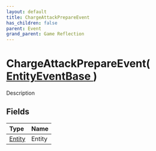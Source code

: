 ```yaml
---
layout: default
title: ChargeAttackPrepareEvent
has_children: false
parent: Event
grand_parent: Game Reflection
---
```

# ChargeAttackPrepareEvent( [ EntityEventBase ](/docs/game-reflection/events/entity_event_base) )
Description 

## Fields

| Type | Name |
|:-------------|:--------------|
| [Entity](/docs/game-reflection/classes/entity) | Entity |

